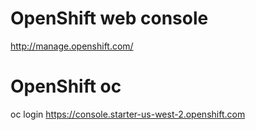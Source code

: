 # OpenShift web console
http://manage.openshift.com/

# OpenShift oc
oc login https://console.starter-us-west-2.openshift.com
